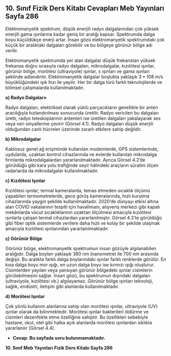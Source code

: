 ## 10. Sınıf Fizik Ders Kitabı Cevapları Meb Yayınları Sayfa 286

Elektromanyetik spektrum, düşük enerjili radyo dalgalarından çok yüksek enerjili gama ışınlarına kadar geniş bir aralığı kapsar. Spektrumda dalga boyu küçüldükçe enerji artar. İnsan gözü elektromanyetik spektrumdaki çok küçük bir aralıktaki dalgaları görebilir ve bu bölgeye görünür bölge adı verilir.

Elektromanyetik spektrumda yer alan dalgalar düşük frekanstan yüksek frekansa doğru sırasıyla radyo dalgaları, mikrodalgalar, kızılötesi ışınlar, görünür bölge, morötesi (ultraviyole) ışınlar, x ışınları ve gama ışınları şeklinde adlandırılır. Elektromanyetik dalgalar boşlukta yaklaşık 3 • 108 m/s büyüklüğündeki ışık hızı ile yayılır. Her bir dalga türü farklı teknolojilerde ve bilimsel çalışmalarda kullanılmaktadır.

**a) Radyo Dalgalar»**

Radyo dalgaları, elektriksel olarak yüklü parçacıkların genellikle bir anten aracılığıyla hızlandırılması sonucunda üretilir. Radyo vericileri bu dalgaları üretir, radyo teleskoplarının antenleri ise üretilen dalgaları yakalayarak ses veya veri sinyallerine çevirir (Görsel 4.1). Radyo dalgaları düşük enerjili olduğundan canlı hücreler üzerinde zararlı etkilere sahip değildir.

**b) Mikrodalgalar**

Kablosuz genel ağ erişiminde kullanılan modemlerde, GPS sistemlerinde, uydularda, uzaktan kontrol cihazlarında ve evlerde kullanılan mikrodalga fırınlarda mikrodalgalardan yararlanılmaktadır. Ayrıca Görsel 4.2’de görüldüğü gibi kara yolu trafiğinde seyir hâlindeki araçların süratini ölçen radarlarda da mikrodalgalar kullanılmaktadır.

**c) Kızılötesi Işınlar**

Kızılötesi ışınlar; termal kameralarda, temas etmeden sıcaklık ölçümü yapabilen termometrelerde, gece görüş kameralarında, hızlı kurutma cihazlarında yaygın şekilde kullanılmaktadır. 2020’de dünyayı etkisi altına alan COVID vakalarının tespiti için havalimanı, alışveriş merkezi gibi kapalı mekânlarda vücut sıcaklıklarının uzaktan ölçülmesi amacıyla kızılötesi ışınlarla çalışan termal cihazlardan yararlanılmıştır. Görsel 4.3’te görüldüğü gibi fiber optik sistemlerde verilere daha hızlı ve kolay bir şekilde ulaşmak amacıyla kızılötesi ışınlarından yararlanılmaktadır.

**ç) Görünür Bölge**

Görünür bölge, elektromanyetik spektrumun insan gözüyle algılanabilen aralığıdır. Dalga boyları yaklaşık 380 nm (nanometre) ile 700 nm arasında değişir. Bu aralıkta farklı dalga boylarındaki ışınlar farklı renklerde görülür. En kısa dalga boyu mor ışığı, en uzun dalga boyu ise kırmızı ışığı oluşturur. Cisimlerden yayılan veya yansıyan görünür bölgedeki ışınlar cisimlerin görülebilmesini sağlar. İnsan gözü, bu spektrumun dışındaki dalgaları (ultraviyole, kızılötesi vb.) algılayamaz. Görünür bölge ışınları teknoloji, sağlık, endüstri, iletişim gibi alanlarda kullanılmaktadır.

**d) Morötesi Işınlar**

Çok yönlü kullanım alanlarına sahip olan morötesi ışınlar, ultraviyole (UV) ışınlar olarak da bilinmektedir. Morötesi ışınlar bakterileri öldürme ve cisimleri dezenfekte etme özelliğine sahiptir. Bu özellikleri sebebiyle hastane, okul, otel gibi halka açık alanlarda morötesi ışınlardan sıklıkla yararlanılır (Görsel 4.4).

* **Cevap**: **Bu sayfada soru bulunmamaktadır.**

**10. Sınıf Meb Yayınları Fizik Ders Kitabı Sayfa 286**